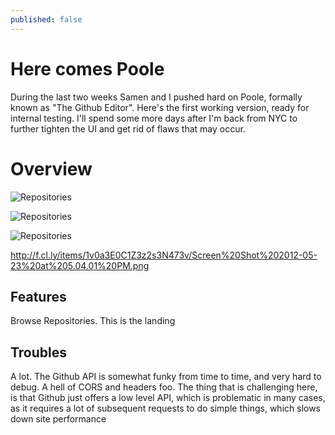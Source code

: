 ```yaml
---
published: false
---
```


Here comes Poole
=================

During the last two weeks Samen and I pushed hard on Poole, formally known as "The Github Editor". Here's the first working version, ready for internal testing. I'll spend some more days after I'm back from NYC to further tighten the UI and get rid of flaws that may occur.


Overview
=================

![Repositories](http://cl.ly/3p0v3b1q011w123b1O2c/Screen%20Shot%202012-05-23%20at%205.11.42%20PM.png)



![Repositories](http://f.cl.ly/items/1t2I3s2o0s3D2u1E270x/Screen%20Shot%202012-05-23%20at%205.03.29%20PM.png)

![Repositories](http://f.cl.ly/items/302m2R2l0x090h0k0s21/Screen%20Shot%202012-05-23%20at%205.03.43%20PM.png)

http://f.cl.ly/items/1v0a3E0C1Z3z2s3N473v/Screen%20Shot%202012-05-23%20at%205.04.01%20PM.png


Features
-----------------

Browse Repositories. This is the landing


Troubles
-----------------

A lot. The Github API is somewhat funky from time to time, and very hard to debug. A hell of CORS and headers foo. The thing that is challenging here, is that Github just offers a low level API, which is problematic in many cases, as it requires a lot of subsequent requests to do simple things, which slows down site performance
